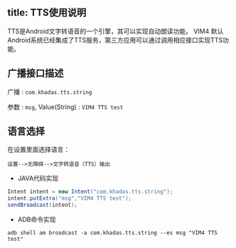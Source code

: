 title: TTS使用说明
---

TTS是Android文字转语音的一个引擎，其可以实现自动朗读功能。
VIM4 默认Android系统已经集成了TTS服务，第三方应用可以通过调用相应接口实现TTS功能。

## 广播接口描述

广播 : `com.khadas.tts.string`

参数 : `msg`, Value(String) : `VIM4 TTS test`

## 语言选择

在设置里面选择语言：

`设置-->无障碍-->文字转语音（TTS）输出`


* JAVA代码实现
```java
Intent intent = new Intent("com.khadas.tts.string");
intent.putExtra("msg","VIM4 TTS test");
sendBroadcast(intent);
```


* ADB命令实现
```
adb shell am broadcast -a com.khadas.tts.string --es msg "VIM4 TTS test"
```
